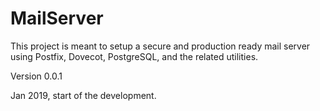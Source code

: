 # MailServer

This project is meant to setup a secure and production ready mail server
using Postfix, Dovecot, PostgreSQL, and the related utilities.

Version 0.0.1

Jan 2019, start of the development.
